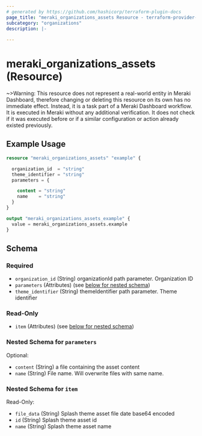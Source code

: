 ```yaml
---
# generated by https://github.com/hashicorp/terraform-plugin-docs
page_title: "meraki_organizations_assets Resource - terraform-provider-meraki"
subcategory: "organizations"
description: |-
  
---
```


# meraki_organizations_assets (Resource)





~>Warning: This resource does not represent a real-world entity in Meraki Dashboard, therefore changing or deleting this resource on its own has no immediate effect. Instead, it is a task part of a Meraki Dashboard workflow. It is executed in Meraki without any additional verification. It does not check if it was executed before or if a similar configuration or action 
already existed previously.


## Example Usage

```terraform
resource "meraki_organizations_assets" "example" {

  organization_id  = "string"
  theme_identifier = "string"
  parameters = {

    content = "string"
    name    = "string"
  }
}

output "meraki_organizations_assets_example" {
  value = meraki_organizations_assets.example
}
```

<!-- schema generated by tfplugindocs -->
## Schema

### Required

- `organization_id` (String) organizationId path parameter. Organization ID
- `parameters` (Attributes) (see [below for nested schema](#nestedatt--parameters))
- `theme_identifier` (String) themeIdentifier path parameter. Theme identifier

### Read-Only

- `item` (Attributes) (see [below for nested schema](#nestedatt--item))

<a id="nestedatt--parameters"></a>
### Nested Schema for `parameters`

Optional:

- `content` (String) a file containing the asset content
- `name` (String) File name. Will overwrite files with same name.


<a id="nestedatt--item"></a>
### Nested Schema for `item`

Read-Only:

- `file_data` (String) Splash theme asset file date base64 encoded
- `id` (String) Splash theme asset id
- `name` (String) Splash theme asset name
